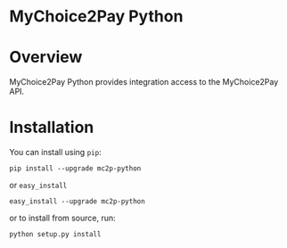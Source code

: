 # MyChoice2Pay Python


# Overview

MyChoice2Pay Python provides integration access to the MyChoice2Pay API.

# Installation

You can install using `pip`:

    pip install --upgrade mc2p-python
    
or `easy_install`

    easy_install --upgrade mc2p-python

or to install from source, run:

    python setup.py install

